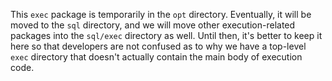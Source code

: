This `exec` package is temporarily in the `opt` directory. Eventually, it will
be moved to the `sql` directory, and we will move other execution-related
packages into the `sql/exec` directory as well. Until then, it's better to keep
it here so that developers are not confused as to why we have a top-level
`exec` directory that doesn't actually contain the main body of execution code.
